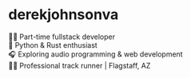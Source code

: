 # derekjohnsonva

👨‍💻 Part-time fullstack developer  
🦀 Python & Rust enthusiast  
🎧 Exploring audio programming & web development  
🏃‍♂️ Professional track runner | Flagstaff, AZ

<!---
derekjohnsonva/derekjohnsonva is a ✨ special ✨ repository because its `README.md` (this file) appears on your GitHub profile.
You can click the Preview link to take a look at your changes.
--->
